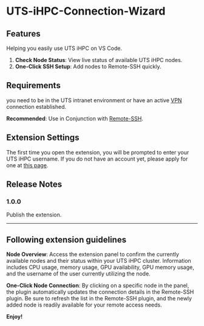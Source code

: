 # UTS-iHPC-Connection-Wizard

## Features

Helping you easily use UTS iHPC on VS Code.

1. **Check Node Status**: View live status of available UTS iHPC nodes.
2. **One-Click SSH Setup**: Add nodes to Remote-SSH quickly.


## Requirements

you need to be in the UTS intranet environment or have an active [VPN](https://vpn.uts.edu.au/) connection established. 

**Recommended**: Use in Conjunction with [Remote-SSH](https://marketplace.visualstudio.com/items?itemName=ms-vscode-remote.remote-ssh).

## Extension Settings

The first time you open the extension, you will be prompted to enter your UTS iHPC username. 
If you do not have an account yet, please apply for one at [this page](https://ihpc.research.uts.edu.au/login/).


## Release Notes


### 1.0.0

Publish the extension.

---

## Following extension guidelines

**Node Overview**: Access the extension panel to confirm the currently available nodes and their status within your UTS iHPC cluster. Information includes CPU usage, memory usage, GPU availability, GPU memory usage, and the username of the user currently utilizing the node. 

**One-Click Node Connection**: By clicking on a specific node in the panel, the plugin automatically updates the connection details in the Remote-SSH plugin. Be sure to refresh the list in the Remote-SSH plugin, and the newly added node is readily available for your remote access needs.


**Enjoy!**
